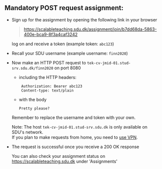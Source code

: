 Mandatory POST request assignment:
----------------------------------

- Sign up for the assignment by opening the following link in your browser  

  > https://scalableteaching.sdu.dk/assignment/join/b7dd68da-5863-400e-bca9-8f3a4caf3242

  log on and receive a token (example token: `abc123`)


- Recall your SDU username (example username: `finn2020`)

- Now make an HTTP POST request to `tek-cv-jmid-01.stud-srv.sdu.dk/finn2020` on port 8080

  * including the HTTP headers:
    ```
     Authorization: Bearer abc123
     Content-type: text/plain
    ````
    
  * with the body
    ```
    Pretty please?
    ```

  Remember to replace the username and token with your own.

  Note: The host `tek-cv-jmid-01.stud-srv.sdu.dk` is only available on SDU's network.  
  If you plan to make requests from home, you need to [use VPN](https://www.sdu.dk/da/om_sdu/faellesomraadet/sdu_it/services/netvaerksadgang/vpn).

- The request is successful once you receive a 200 OK response

  You can also check your assignment status on https://scalableteaching.sdu.dk under 'Assignments'
